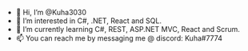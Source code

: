 - 👋 Hi, I’m @Kuha3030
- 👀 I’m interested in C#, .NET, React and SQL.
- 🌱 I’m currently learning C#, REST, ASP.NET MVC, React and Scrum.
- 📫 You can reach me by messaging me @ discord: Kuha#7774
